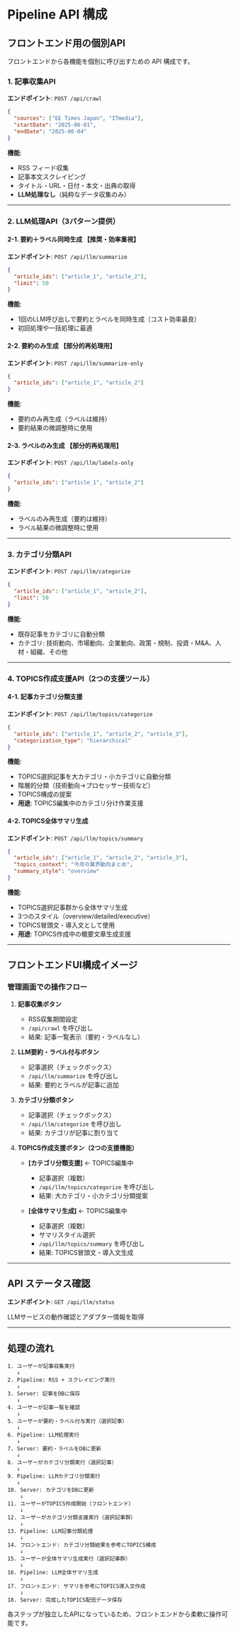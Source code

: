 # Pipeline API 構成

## フロントエンド用の個別API

フロントエンドから各機能を個別に呼び出すための API 構成です。

### 1. 記事収集API
**エンドポイント**: `POST /api/crawl`

```json
{
  "sources": ["EE Times Japan", "ITmedia"],
  "startDate": "2025-06-01",
  "endDate": "2025-06-04"
}
```

**機能**: 
- RSS フィード収集
- 記事本文スクレイピング
- タイトル・URL・日付・本文・出典の取得
- **LLM処理なし**（純粋なデータ収集のみ）

---

### 2. LLM処理API（3パターン提供）

#### 2-1. 要約＋ラベル同時生成 【推奨・効率重視】
**エンドポイント**: `POST /api/llm/summarize`

```json
{
  "article_ids": ["article_1", "article_2"],
  "limit": 50
}
```

**機能**:
- 1回のLLM呼び出しで要約とラベルを同時生成（コスト効率最良）
- 初回処理や一括処理に最適

#### 2-2. 要約のみ生成 【部分的再処理用】
**エンドポイント**: `POST /api/llm/summarize-only`

```json
{
  "article_ids": ["article_1", "article_2"]
}
```

**機能**:
- 要約のみ再生成（ラベルは維持）
- 要約結果の微調整時に使用

#### 2-3. ラベルのみ生成 【部分的再処理用】
**エンドポイント**: `POST /api/llm/labels-only`

```json
{
  "article_ids": ["article_1", "article_2"]
}
```

**機能**:
- ラベルのみ再生成（要約は維持）
- ラベル結果の微調整時に使用

---

### 3. カテゴリ分類API
**エンドポイント**: `POST /api/llm/categorize`

```json
{
  "article_ids": ["article_1", "article_2"],
  "limit": 50
}
```

**機能**:
- 既存記事をカテゴリに自動分類
- カテゴリ: 技術動向、市場動向、企業動向、政策・規制、投資・M&A、人材・組織、その他

---

### 4. TOPICS作成支援API（2つの支援ツール）

#### 4-1. 記事カテゴリ分類支援
**エンドポイント**: `POST /api/llm/topics/categorize`

```json
{
  "article_ids": ["article_1", "article_2", "article_3"],
  "categorization_type": "hierarchical"
}
```

**機能**:
- TOPICS選択記事を大カテゴリ・小カテゴリに自動分類
- 階層的分類（技術動向→プロセッサー技術など）
- TOPICS構成の提案
- **用途**: TOPICS編集中のカテゴリ分け作業支援

#### 4-2. TOPICS全体サマリ生成
**エンドポイント**: `POST /api/llm/topics/summary`

```json
{
  "article_ids": ["article_1", "article_2", "article_3"],
  "topics_context": "今月の業界動向まとめ",
  "summary_style": "overview"
}
```

**機能**:
- TOPICS選択記事群から全体サマリ生成
- 3つのスタイル（overview/detailed/executive）
- TOPICS冒頭文・導入文として使用
- **用途**: TOPICS作成中の概要文章生成支援

---

## フロントエンドUI構成イメージ

### 管理画面での操作フロー

1. **記事収集ボタン**
   - RSS収集期間設定
   - `/api/crawl` を呼び出し
   - 結果: 記事一覧表示（要約・ラベルなし）

2. **LLM要約・ラベル付与ボタン**
   - 記事選択（チェックボックス）
   - `/api/llm/summarize` を呼び出し
   - 結果: 要約とラベルが記事に追加

3. **カテゴリ分類ボタン**
   - 記事選択（チェックボックス）
   - `/api/llm/categorize` を呼び出し
   - 結果: カテゴリが記事に割り当て

4. **TOPICS作成支援ボタン（2つの支援機能）**
   - **[カテゴリ分類支援]** ← TOPICS編集中
     - 記事選択（複数）
     - `/api/llm/topics/categorize` を呼び出し
     - 結果: 大カテゴリ・小カテゴリ分類提案
   
   - **[全体サマリ生成]** ← TOPICS編集中
     - 記事選択（複数）
     - サマリスタイル選択
     - `/api/llm/topics/summary` を呼び出し
     - 結果: TOPICS冒頭文・導入文生成

---

## API ステータス確認
**エンドポイント**: `GET /api/llm/status`

LLMサービスの動作確認とアダプター情報を取得

---

## 処理の流れ

```
1. ユーザーが記事収集実行
   ↓
2. Pipeline: RSS + スクレイピング実行
   ↓
3. Server: 記事をDBに保存
   ↓
4. ユーザーが記事一覧を確認
   ↓
5. ユーザーが要約・ラベル付与実行（選択記事）
   ↓
6. Pipeline: LLM処理実行
   ↓
7. Server: 要約・ラベルをDBに更新
   ↓
8. ユーザーがカテゴリ分類実行（選択記事）
   ↓
9. Pipeline: LLMカテゴリ分類実行
   ↓
10. Server: カテゴリをDBに更新
    ↓
11. ユーザーがTOPICS作成開始（フロントエンド）
    ↓
12. ユーザーがカテゴリ分類支援実行（選択記事群）
    ↓
13. Pipeline: LLM記事分類処理
    ↓
14. フロントエンド: カテゴリ分類結果を参考にTOPICS構成
    ↓
15. ユーザーが全体サマリ生成実行（選択記事群）
    ↓
16. Pipeline: LLM全体サマリ生成
    ↓
17. フロントエンド: サマリを参考にTOPICS導入文作成
    ↓
18. Server: 完成したTOPICS配信データ保存
```

各ステップが独立したAPIになっているため、フロントエンドから柔軟に操作可能です。